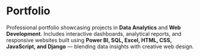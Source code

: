 # Portfolio
Professional portfolio showcasing projects in **Data Analytics** and **Web Development**. Includes interactive dashboards, analytical reports, and responsive websites built using **Power BI, SQL, Excel, HTML, CSS, JavaScript, and Django** — blending data insights with creative web design.
